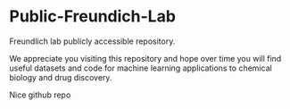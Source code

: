 # Public-Freundich-Lab
Freundlich lab publicly accessible repository.

We appreciate you visiting this repository and hope over time you will find useful datasets and code for machine learning applications to chemical biology and drug discovery.

Nice github repo
